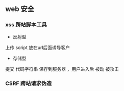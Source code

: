 ## web 安全

###  xss  跨站脚本工具

+ 反射型
 
 上传 script 放在url后面诱导客户
 
 + 存储型
  
  提交 代码字符串 保存到服务器 ，用户进入后 被动 被攻击
  
  ### CSRF 跨站请求伪造
  

